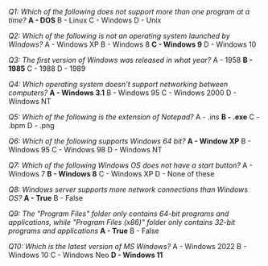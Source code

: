 _Q1: Which of the following does not support more than one program at a time?_
**A - DOS**
B - Linux
C - Windows
D - Unix

_Q2: Which of the following is not an operating system launched by Windows?_
A - Windows XP
B - Windows 8
**C - Windows 9**
D - Windows 10

_Q3: The first version of Windows was released in what year?_
A - 1958
**B - 1985**
C - 1988
D - 1989

_Q4: Which operating system doesn't support networking between computers?_
**A - Windows 3.1**
B - Windows 95
C - Windows 2000
D - Windows NT

_Q5: Which of the following is the extension of Notepad?_
A - .ins
**B - .exe**
C - .bpm
D - .png

_Q6: Which of the following supports Windows 64 bit?_
**A - Window XP**
B - Windows 95
C - Windows 98
D - Windows NT

_Q7: Which of the following Windows OS does not have a start button?_
A - Windows 7
**B - Windows 8**
C - Windows XP
D - None of these

_Q8: Windows server supports more network connections than Windows OS?_
**A - True**
B - False

_Q9: The "Program Files" folder only contains 64-bit programs and applications, while "Program Files (x86)" folder only contains 32-bit programs and applications_
**A - True**
B - False

_Q10: Which is the latest version of MS Windows?_
A - Windows 2022
B - Windows 10
C - Windows Neo
**D - Windows 11**
